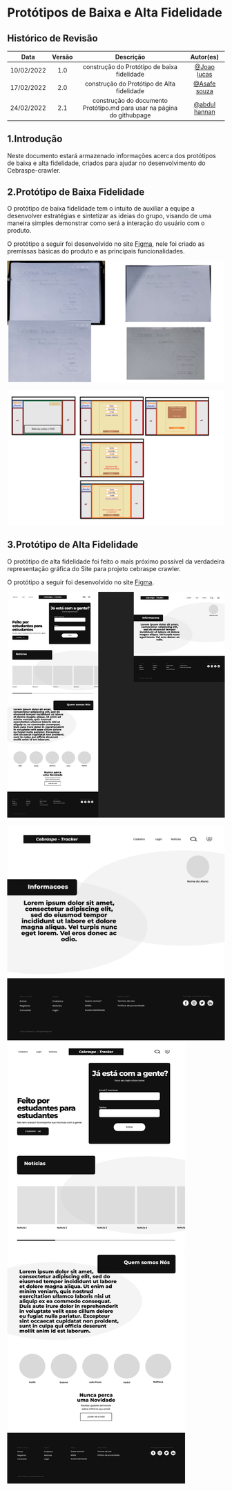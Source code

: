 # Protótipos de Baixa e Alta Fidelidade

## Histórico de Revisão

|Data|Versão|Descrição|Autor(es)|
|:--:|:--:|:--:|:--:|
|10/02/2022|1.0|construção do Protótipo de baixa fidelidade|[@Joao lucas](https://github.com/HacKairos)|
|17/02/2022|2.0|construção do Protótipo de Alta fidelidade|[@Asafe souza](https://github.com/asafesouza)|
|24/02/2022|2.1|construção do documento Protótipo.md para usar na página do githubpage|[@abdul hannan](https://github.com/hannanhunny01)|

## 1.Introdução

Neste documento estará armazenado informações acerca dos protótipos de baixa e alta fidelidade, criados para ajudar no desenvolvimento do Cebraspe-crawler.

## 2.Protótipo de Baixa Fidelidade
 
 O protótipo de baixa fidelidade tem o intuito de auxiliar a equipe a desenvolver estratégias e sintetizar as ideias do grupo, visando de uma maneira simples    demonstrar como será a interação do usuário com o produto.

  O protótipo a seguir foi desenvolvido no site [Figma](https://www.figma.com/file/rs895AnU1WtSaW2KDfVpxr/Cebrasp---Tracker), nele foi criado as premissas básicas do produto e as principais funcionalidades.
 
![prototipo](../Prototipos/Baixa%20fidelidade/PrototipoBaixaFidelidade2.png)


![prototipo](../Prototipos/Baixa%20fidelidade/PrototipoBaixaFidelidade.png)

## 3.Protótipo de Alta Fidelidade

  O protótipo de alta fidelidade foi feito o mais próximo possível da verdadeira representação gráfica do Site para projeto cebraspe crawler.

O protótipo a seguir foi desenvolvido no site [Figma](https://www.figma.com/file/rs895AnU1WtSaW2KDfVpxr/Cebrasp---Tracker).
 
 ![prototipo](../Prototipos/Alta%20fidelidade/Prototipo.png)

![prototipo](../Prototipos/Alta%20fidelidade/PrototipoDashboard.png)
![prototipo](../Prototipos/Alta%20fidelidade/PrototipoHome.png)
